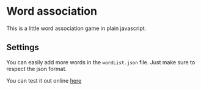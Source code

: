 # Word association

This is a little word association game in plain javascript.

## Settings

You can easily add more words in the `wordList.json` file.
Just make sure to respect the json format.

You can test it out online [here](https://jmdeejay.github.io/word-association/game.html)
